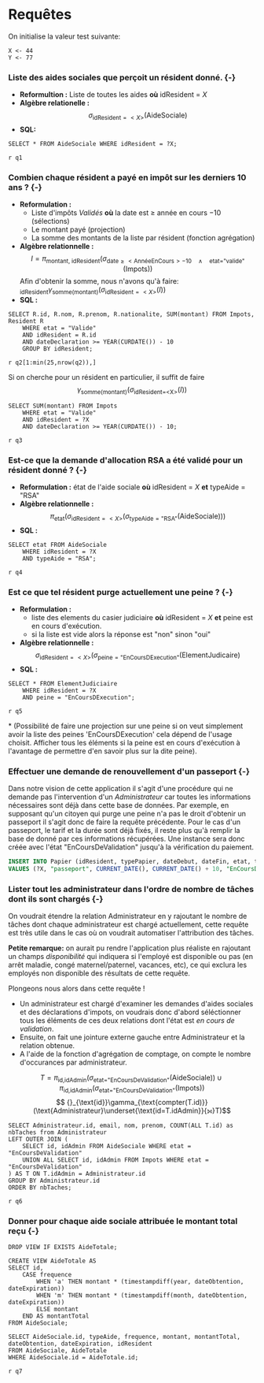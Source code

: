 # Requêtes

On initialise la valeur test suivante:
```{r}
X <- 44
Y <- 77
```

### Liste des aides sociales que perçoit un résident donné. {-}

- **Reformultion :** Liste de toutes les aides **où** idResident = *X*
- **Algèbre relationelle :** $$\sigma_{\text{idResident}=<X>}(\text{AideSociale})$$
- **SQL:**

```{sql, connection=pays, output.var="q1"}
SELECT * FROM AideSociale WHERE idResident = ?X;
```
`r q1`

### Combien chaque résident a payé en impôt sur les derniers 10 ans ? {-}

- **Reformulation :**
    + Liste d'impôts *Validés* **où** la date est $\geq$ année en cours $-10$ (sélections)
    + Le montant payé (projection)
    + La somme des montants de la liste par résident (fonction agrégation)
- **Algèbre relationnelle :**
$$ I = \pi_{\text{montant, idResident}}(\sigma_{\text{date}\geq<\text{AnnéeEnCours}>-10\quad\wedge\quad\text{etat="valide"}}(\text{Impots})) $$
Afin d'obtenir la somme, nous n'avons qu'à faire: ${}_\text{idResident}\gamma_{\text{somme}(\text{montant})}(\sigma_{\text{idResident}=<X>}(I))$
- **SQL :**

```{sql, connection=pays, output.var="q2"}
SELECT R.id, R.nom, R.prenom, R.nationalite, SUM(montant) FROM Impots, Resident R
    WHERE etat = "Valide"
    AND idResident = R.id
    AND dateDeclaration >= YEAR(CURDATE()) - 10
    GROUP BY idResident;
```
`r q2[1:min(25,nrow(q2)),]`

Si on cherche pour un résident en particulier, il suffit de faire
$$ \gamma_{\text{somme(montant)}} (\sigma_\text{idResident=<X>}(I))$$
```{sql, connection=pays, output.var="q3"}
SELECT SUM(montant) FROM Impots
    WHERE etat = "Valide"
    AND idResident = ?X
    AND dateDeclaration >= YEAR(CURDATE()) - 10;
```
`r q3`

### Est-ce que la demande d'allocation RSA a été validé pour un résident donné ? {-}

- **Reformulation :** état de l'aide sociale **où** idResident = *X* **et** typeAide = "RSA"
- **Algèbre relationnelle :**
$$\pi_{\text{etat}}(\sigma_{\text{idResident}=<X>}(\sigma_{\text{typeAide}=\text{"RSA"}}(\text{AideSociale})))$$
- **SQL :**
```{sql, connection=pays, output.var="q4"}
SELECT etat FROM AideSociale
    WHERE idResident = ?X
    AND typeAide = "RSA";
```
`r q4`

### Est ce que tel résident purge actuellement une peine ? {-}

- **Reformulation :**
    + liste des elements du casier judiciaire **où** idResident = *X* **et** peine est en cours d'exécution.
    + si la liste est vide alors la réponse est "non" sinon "oui"
- **Algèbre relationnelle :**
$$\sigma_{\text{idResident}=<X>}(\sigma_{\text{peine}=\text{"EnCoursDExecution"}}(\text{ElementJudicaire})$$
- **SQL :**
```{sql, connection=pays, output.var="q5"}
SELECT * FROM ElementJudiciaire
    WHERE idResident = ?X
    AND peine = "EnCoursDExecution";
```
`r q5`

\* (Possibilité de faire une projection sur une peine si on veut simplement avoir la liste des peines 'EnCoursDExecution'
cela dépend de l'usage choisit.
Afficher tous les éléments si la peine est en cours d'exécution à l'avantage de permettre d'en savoir plus sur la dite peine).

<!--
Informations sur l'extrait d'état civile d'un résident *X*

- **Reformulation :** Liste des attributs de Papier OÙ
IdResident=\<IdX\> ET OÙ type=EtatCivile
- Algèbre relationne :
$$\sigma_{IdeResident=<IdX>}(\sigma_{type='EtatCivile'}Papier)$$
- **SQL :** SELECT \* FROM Papier WHERE IdResident =\<IdX\> AND type = 'EtatCivile';
```{sql, connection=pays}
SELECT * FROM AideSociale;
```
-->

### Effectuer une demande de renouvellement d'un passeport {-}

Dans notre vision de cette application il s'agit d'une procédure qui ne demande pas l'intervention d'un *Administrateur*
car toutes les informations nécessaires sont déjà dans cette base de données.
Par exemple, en supposant qu'un citoyen qui purge une peine n'a pas le droit d'obtenir un passeport
il s'agit donc de faire la requête précédente.
Pour le cas d'un passeport, le tarif et la durée sont déjà fixés, il reste plus qu'à remplir la base de donné par
ces informations récupérées.
Une instance sera donc créée avec l'état "EnCoursDeValidation" jusqu'à la vérification du paiement.
```sql
INSERT INTO Papier (idResident, typePapier, dateDebut, dateFin, etat, tarif)
VALUES (?X, "passeport", CURRENT_DATE(), CURRENT_DATE() + 10, "EnCoursDeValidation", 86);
```

### Lister tout les administrateur dans l'ordre de nombre de tâches dont ils sont chargés {-}

On voudrait étendre la relation Administrateur en y rajoutant le nombre de tâches dont chaque
administrateur est chargé actuellement, cette requête est très utile dans le cas où on voudrait automatiser
l'attribution des tâches.

**Petite remarque:** on aurait pu rendre l'application plus réaliste en rajoutant un champs *disponibilité*
qui indiquera si l'employé est disponible ou pas (en arrêt maladie, congé maternel/paternel, vacances, etc),
ce qui exclura les employés non disponible des résultats de cette requête.

Plongeons nous alors dans cette requête !

- Un administrateur est chargé d'examiner les demandes d'aides sociales et des déclarations d'impots,
on voudrais donc d'abord séléctionner tous les éléments de ces deux relations
dont l'état est *en cours de validation*.
- Ensuite, on fait une jointure externe gauche entre Administrateur et la relation obtenue.
- A l'aide de la fonction d'agrégation de comptage, on compte le nombre d'occurances par administrateur.

$$ T = \pi_{\text{id,idAdmin}}(\sigma_{\text{etat="EnCoursDeValidation"}}(\text{AideSociale}))\cup\pi_\text{id,idAdmin}(\sigma_{\text{etat="EnCoursDeValidation"}}(\text{Impots}))$$
$$ {}_{\text{id}}\gamma_{\text{compter(T.id)}}(\text{Administrateur}\underset{\text{id=T.idAdmin}}{⟕}T)$$

```{sql, connection=pays, output.var="q6"}
SELECT Administrateur.id, email, nom, prenom, COUNT(ALL T.id) as nbTaches from Administrateur
LEFT OUTER JOIN (
    SELECT id, idAdmin FROM AideSociale WHERE etat = "EnCoursDeValidation"
    UNION ALL SELECT id, idAdmin FROM Impots WHERE etat = "EnCoursDeValidation"
) AS T ON T.idAdmin = Administrateur.id
GROUP BY Administrateur.id
ORDER BY nbTaches;
```
`r q6`

### Donner pour chaque aide sociale attribuée le montant total reçu {-}

```{sql, connection=pays}
DROP VIEW IF EXISTS AideTotale;
```
```{sql, connection=pays}
CREATE VIEW AideTotale AS
SELECT id,
    CASE frequence
        WHEN 'a' THEN montant * (timestampdiff(year, dateObtention, dateExpiration))
        WHEN 'm' THEN montant * (timestampdiff(month, dateObtention, dateExpiration))
        ELSE montant
    END AS montantTotal
FROM AideSociale;
```

```{sql, connection=pays, output.var="q7"}
SELECT AideSociale.id, typeAide, frequence, montant, montantTotal, dateObtention, dateExpiration, idResident
FROM AideSociale, AideTotale
WHERE AideSociale.id = AideTotale.id;
```
`r q7`

